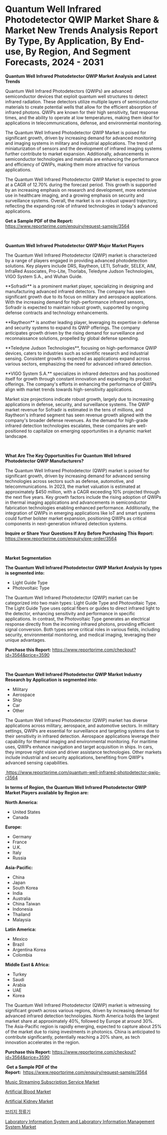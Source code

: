 <p><h1>Quantum Well Infrared Photodetector QWIP Market Share & Market New Trends Analysis Report By Type, By Application, By End-use, By Region, And Segment Forecasts, 2024 - 2031</h1></p><p><strong>Quantum Well Infrared Photodetector QWIP Market Analysis and Latest Trends</strong></p>
<p><p>Quantum Well Infrared Photodetectors (QWIPs) are advanced semiconductor devices that exploit quantum well structures to detect infrared radiation. These detectors utilize multiple layers of semiconductor materials to create potential wells that allow for the efficient absorption of infrared photons. QWIPs are known for their high sensitivity, fast response times, and the ability to operate at low temperatures, making them ideal for applications in telecommunications, defense, and environmental monitoring.</p><p>The Quantum Well Infrared Photodetector QWIP Market is poised for significant growth, driven by increasing demand for advanced monitoring and imaging systems in military and industrial applications. The trend of miniaturization of sensors and the development of infrared imaging systems further contribute to market expansion. Additionally, advancements in semiconductor technologies and materials are enhancing the performance and efficiency of QWIPs, making them more attractive for various applications.</p><p>The Quantum Well Infrared Photodetector QWIP Market is expected to grow at a CAGR of 12.70% during the forecast period. This growth is supported by an increasing emphasis on research and development, more extensive use in healthcare imaging, and a growing emphasis on security and surveillance systems. Overall, the market is on a robust upward trajectory, reflecting the expanding role of infrared technologies in today's advanced applications.</p></p>
<p><strong>Get a Sample PDF of the Report:&nbsp;</strong> <a href="https://www.reportprime.com/enquiry/request-sample/3564">https://www.reportprime.com/enquiry/request-sample/3564</a></p>
<p>&nbsp;</p>
<p><strong>Quantum Well Infrared Photodetector QWIP Major Market Players</strong></p>
<p><p>The Quantum Well Infrared Photodetector (QWIP) market is characterized by a range of players engaged in providing advanced photodetection solutions. Key players include DRS, Raytheon, LETI, Sofradir, SELEX, AIM, InfraRed Associates, Pro-Lite, Thorlabs, Teledyne Judson Technologies, VIGO System S.A., and Wuhan Guide.</p><p>**Sofradir** is a prominent market player, specializing in designing and manufacturing advanced infrared detectors. The company has seen significant growth due to its focus on military and aerospace applications. With the increasing demand for high-performance infrared sensors, Sofradir is expected to maintain robust growth, supported by ongoing defense contracts and technology enhancements.</p><p>**Raytheon** is another leading player, leveraging its expertise in defense and security systems to expand its QWIP offerings. The company anticipates growth driven by the rising demand for surveillance and reconnaissance solutions, propelled by global defense spending. </p><p>**Teledyne Judson Technologies**, focusing on high-performance QWIP devices, caters to industries such as scientific research and industrial sensing. Consistent growth is expected as applications expand across various sectors, emphasizing the need for advanced infrared detection.</p><p>**VIGO System S.A.** specializes in infrared detectors and has positioned itself for growth through constant innovation and expanding its product offerings. The company's efforts in enhancing the performance of QWIPs align with market trends towards high-sensitivity applications.</p><p>Market size projections indicate robust growth, largely due to increasing applications in defense, security, and surveillance systems. The QWIP market revenue for Sofradir is estimated in the tens of millions, and Raytheon's infrared segment has seen revenue growth aligned with the company's broader defense revenues. As the demand for high-grade infrared detection technologies escalates, these companies are well-positioned to capitalize on emerging opportunities in a dynamic market landscape.</p></p>
<p>&nbsp;</p>
<p><strong>What Are The Key Opportunities For Quantum Well Infrared Photodetector QWIP Manufacturers?</strong></p>
<p><p>The Quantum Well Infrared Photodetector (QWIP) market is poised for significant growth, driven by increasing demand for advanced sensing technologies across sectors such as defense, automotive, and telecommunications. In 2023, the market valuation is estimated at approximately $450 million, with a CAGR exceeding 10% projected through the next five years. Key growth factors include the rising adoption of QWIPs in thermal imaging applications and advancements in semiconductor fabrication technologies enabling enhanced performance. Additionally, the integration of QWIPs in emerging applications like IoT and smart systems could further bolster market expansion, positioning QWIPs as critical components in next-generation infrared detection systems.</p></p>
<p><strong>Inquire or Share Your Questions If Any Before Purchasing This Report:</strong> <a href="https://www.reportprime.com/enquiry/pre-order/3564">https://www.reportprime.com/enquiry/pre-order/3564</a></p>
<p>&nbsp;</p>
<p><strong>Market Segmentation</strong></p>
<p><strong>The Quantum Well Infrared Photodetector QWIP Market Analysis by types is segmented into:</strong></p>
<p><ul><li>Light Guide Type</li><li>Photovoltaic Type</li></ul></p>
<p><p>The Quantum Well Infrared Photodetector (QWIP) market can be categorized into two main types: Light Guide Type and Photovoltaic Type. The Light Guide Type uses optical fibers or guides to direct infrared light to the detector, enhancing sensitivity and performance in specific applications. In contrast, the Photovoltaic Type generates an electrical response directly from the incoming infrared photons, providing efficient signal conversion. Both types serve critical roles in various fields, including security, environmental monitoring, and medical imaging, leveraging their unique advantages.</p></p>
<p><strong>Purchase this Report:&nbsp;</strong><a href="https://www.reportprime.com/checkout?id=3564&price=3590">https://www.reportprime.com/checkout?id=3564&price=3590</a></p>
<p>&nbsp;</p>
<p><strong>The Quantum Well Infrared Photodetector QWIP Market Industry Research by Application is segmented into:</strong></p>
<p><ul><li>Military</li><li>Aerospace</li><li>Ship</li><li>Car</li><li>Other</li></ul></p>
<p><p>The Quantum Well Infrared Photodetector (QWIP) market has diverse applications across military, aerospace, and automotive sectors. In military settings, QWIPs are essential for surveillance and targeting systems due to their sensitivity in infrared detection. Aerospace applications leverage their capability for thermal imaging and environmental monitoring. For maritime uses, QWIPs enhance navigation and target acquisition in ships. In cars, they improve night vision and driver assistance technologies. Other markets include industrial and security applications, benefiting from QWIP's advanced sensing capabilities.</p></p>
<p><a href="https://www.reportprime.com/quantum-well-infrared-photodetector-qwip-r3564">&nbsp;https://www.reportprime.com/quantum-well-infrared-photodetector-qwip-r3564</a></p>
<p><strong>In terms of Region, the Quantum Well Infrared Photodetector QWIP Market Players available by Region are:</strong></p>
<p>
    <p> <strong> North America: </strong>
        <ul>
            <li>United States</li>
            <li>Canada</li>
        </ul>
        </p> 
    <p> <strong> Europe: </strong>
        <ul>
            <li>Germany</li>
            <li>France</li>
            <li>U.K.</li>
            <li>Italy</li>
            <li>Russia</li>
        </ul>
        </p> 
    <p> <strong> Asia-Pacific: </strong>
        <ul>
            <li>China</li>
            <li>Japan</li>
            <li>South Korea</li>
            <li>India</li>
            <li>Australia</li>
            <li>China Taiwan</li>
            <li>Indonesia</li>
            <li>Thailand</li>
            <li>Malaysia</li>
        </ul>
        </p> 
    <p> <strong> Latin America: </strong>
        <ul>
            <li>Mexico</li>
            <li>Brazil</li>
            <li>Argentina Korea</li>
            <li>Colombia</li>
        </ul>
        </p> 
    <p> <strong> Middle East & Africa: </strong>
        <ul>
            <li>Turkey</li>
            <li>Saudi</li>
            <li>Arabia</li>
            <li>UAE</li>
            <li>Korea</li>
        </ul>
    </p>
    </p>
<p><p>The Quantum Well Infrared Photodetector (QWIP) market is witnessing significant growth across various regions, driven by increasing demand for advanced infrared detection technologies. North America holds the largest market share at approximately 40%, followed by Europe at around 30%. The Asia-Pacific region is rapidly emerging, expected to capture about 25% of the market due to rising investments in photonics. China is anticipated to contribute significantly, potentially reaching a 20% share, as tech innovation accelerates in the region.</p></p>
<p><strong>Purchase this Report: </strong><a href="https://www.reportprime.com/checkout?id=3564&price=3590">https://www.reportprime.com/checkout?id=3564&price=3590</a></p>
<p>&nbsp;<strong>Get a Sample PDF of the Report:&nbsp;&nbsp;</strong><a href="https://www.reportprime.com/enquiry/request-sample/3564">https://www.reportprime.com/enquiry/request-sample/3564</a></p>
<p><strong></strong></p>
<p><p><a href="https://issuu.com/reportprime-2/docs/music-streaming-subscription-servic_cb2b26ec1cfb67">Music Streaming Subscription Service Market</a></p><p><a href="https://www.linkedin.com/pulse/artificial-blood-market-share-new-trends-analysis-its-cefge?trackingId=m9a4hlM6Q0SvybneXeQ4kw%3D%3D">Artificial Blood Market</a></p><p><a href="https://www.linkedin.com/pulse/artificial-kidney-market-research-report-includes-analysis-j1sye?trackingId=up69Qjw%2BSRmKvHMAf%2BHwMA%3D%3D">Artificial Kidney Market</a></p><p><a href="https://github.com/laholand/Market-Research-Report-List-6/blob/main/88748163070.md">브리지 정류기</a></p><p><a href="https://issuu.com/reportprime-2/docs/laboratory-information-system-and-l_93efa692f9b7b8">Laboratory Information System and Laboratory Information Management System Market</a></p></p>